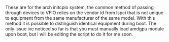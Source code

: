 These are for the arch initcpio system, the common method of passing through devices to VFIO relies on the vendor id from lspci that is not unique to equipment from the same manufacturer of the same model. With this method it is possible to distinguish identical equipment during boot. The only issue ive noticed so far is that you must manually load amdgpu module upon boot, but i will be editing the script to do it for me soon.
